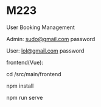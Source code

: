 # M223
User Booking Management


Admin: sudo@gmail.com password

User: lol@gmail.com password

frontend(Vue):

cd /src/main/frontend

npm install

npm run serve
